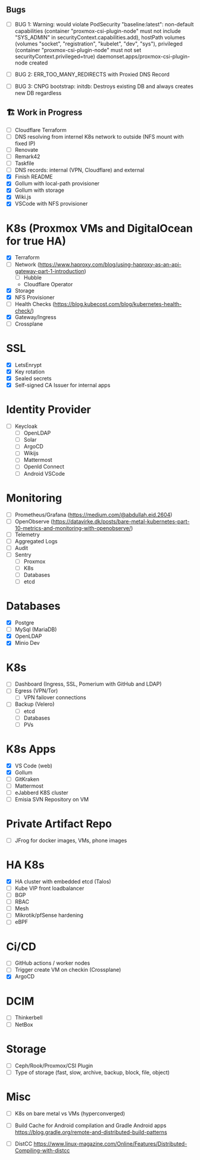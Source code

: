 ## Bugs

- [ ] BUG 1:
Warning: would violate PodSecurity "baseline:latest": non-default capabilities (container "proxmox-csi-plugin-node" must not include "SYS_ADMIN" in securityContext.capabilities.add), hostPath volumes (volumes "socket", "registration", "kubelet", "dev", "sys"), privileged (container "proxmox-csi-plugin-node" must not set securityContext.privileged=true)
daemonset.apps/proxmox-csi-plugin-node created

- [ ] BUG 2:
ERR_TOO_MANY_REDIRECTS with Proxied DNS Record

- [ ] BUG 3:
CNPG 
bootstrap:
    initdb: 
Destroys existing DB and always creates new DB regardless


## 🏗️ Work in Progress

- [ ] Cloudflare Terraform
- [ ] DNS resolving from internel K8s network to outside (NFS mount with fixed IP)
- [ ] Renovate
- [ ] Remark42
- [ ] Taskfile
- [ ] DNS records: internal (VPN, Cloudflare) and external
- [x] Finish README
- [x] Gollum with local-path provisioner 
- [x] Gollum with storage
- [x] Wiki.js
- [x] VSCode with NFS provisioner 

# K8s (Proxmox VMs and DigitalOcean for true HA)
- [x] Terraform
- [ ] Network (https://www.haproxy.com/blog/using-haproxy-as-an-api-gateway-part-1-introduction)
    - [ ] Hubble
    - Cloudflare Operator
- [x] Storage
- [x] NFS Provisioner
- [ ] Health Checks (https://blog.kubecost.com/blog/kubernetes-health-check/)
- [x] Gateway/Ingress
- [ ] Crossplane

# SSL
- [x] LetsEnrypt
- [x] Key rotation
- [x] Sealed secrets
- [x] Self-signed CA Issuer for internal apps

# Identity Provider
- [ ] Keycloak
    - [ ] OpenLDAP
    - [ ] Solar
    - [ ] ArgoCD
    - [ ] Wikijs
    - [ ] Mattermost
    - [ ] OpenId Connect
    - [ ] Android VSCode
 
# Monitoring 
- [ ] Prometheus/Grafana (https://medium.com/@abdullah.eid.2604)
- [ ] OpenObserve (https://datavirke.dk/posts/bare-metal-kubernetes-part-10-metrics-and-monitoring-with-openobserve/)
- [ ] Telemetry
- [ ] Aggregated Logs
- [ ] Audit
- [ ] Sentry
    - [ ] Proxmox
    - [ ] K8s
    - [ ] Databases
    - [ ] etcd

# Databases
- [x] Postgre
- [ ] MySql (MariaDB)
- [x] OpenLDAP
- [x] Minio Dev

# K8s
- [ ] Dashboard (Ingress, SSL, Pomerium with GitHub and LDAP)
- [ ] Egress (VPN/Tor)
    - [ ] VPN failover connections
- [ ] Backup (Velero) 
    - [ ] etcd
    - [ ] Databases
    - [ ] PVs

# K8s Apps
- [x] VS Code (web)
- [x] Gollum
- [ ] GitKraken
- [ ] Mattermost
- [ ] eJabberd K8S cluster
- [ ] Emisia SVN Repository on VM

# Private Artifact Repo
- [ ] JFrog for docker images, VMs, phone images

# HA K8s
- [x] HA cluster with embedded etcd (Talos)
- [ ] Kube VIP front loadbalancer
- [ ] BGP
- [ ] RBAC
- [ ] Mesh
- [ ] Mikrotik/pfSense hardening
- [ ] eBPF

# Ci/CD
- [ ] GitHub actions / worker nodes
- [ ] Trigger create VM on checkin (Crossplane)
- [x] ArgoCD

# DCIM
- [ ] Thinkerbell
- [ ] NetBox

# Storage
- [ ] Ceph/Rook/Proxmox/CSI Plugin
- [ ] Type of storage (fast, slow, archive, backup, block, file, object)

# Misc
- [ ] K8s on bare metal vs VMs (hyperconverged) 
- [ ] Build Cache for Android compilation and Gradle Android apps
https://blog.gradle.org/remote-and-distributed-build-patterns
- [ ] DistCC
https://www.linux-magazine.com/Online/Features/Distributed-Compiling-with-distcc

